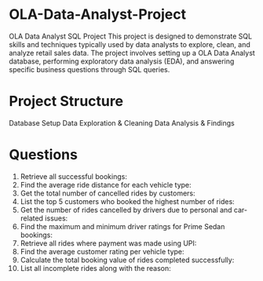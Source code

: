 # OLA-Data-Analyst-Project

OLA Data Analyst SQL Project This project is designed to demonstrate SQL skills and techniques typically used by data analysts to explore, clean, and analyze retail sales data. The project involves setting up a OLA Data Analyst database, performing exploratory data analysis (EDA), and answering specific business questions through SQL queries.

# Project Structure
Database Setup
Data Exploration & Cleaning
Data Analysis & Findings

# Questions
1. Retrieve all successful bookings:
2. Find the average ride distance for each vehicle type:
3. Get the total number of cancelled rides by customers:
4. List the top 5 customers who booked the highest number of rides:
5. Get the number of rides cancelled by drivers due to personal and car-related issues:
6. Find the maximum and minimum driver ratings for Prime Sedan bookings:
7. Retrieve all rides where payment was made using UPI:
8. Find the average customer rating per vehicle type:
9. Calculate the total booking value of rides completed successfully:
10. List all incomplete rides along with the reason:
